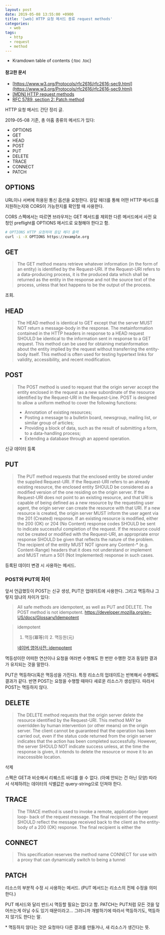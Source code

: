 ```yaml
---
layout: post
date: 2019-05-08 13:55:00 +0900
title: '[web] HTTP 요청 메서드 종류 request methods'
categories:
  - web
tags:
  - http
  - request
  - method
---
```


* Kramdown table of contents
{:toc .toc}

#### 참고한 문서

- [https://www.w3.org/Protocols/rfc2616/rfc2616-sec9.html](https://www.w3.org/Protocols/rfc2616/rfc2616-sec9.html)
- [\[MDN\] HTTP request methods](https://developer.mozilla.org/en-US/docs/Web/HTTP/Methods)
- [RFC 5789, section 2: Patch method](https://tools.ietf.org/html/rfc5789)

HTTP 요청 메서드 간단 정리 글.

2019-05-08 기준, 총 아홉 종류의 메서드가 있다:

- OPTIONS
- GET
- HEAD
- POST
- PUT
- DELETE
- TRACE
- CONNECT
- PATCH


## OPTIONS

URL이나 서버에 허용된 통신 옵션을 요청한다. 응답 헤더를 통해 어떤 HTTP 메서드를 지원하는지와 CORS이 가능한지를 확인할 때 사용한다.

CORS 스펙에서는 따르면 브라우저는 GET 메서드를 제외한 다른 메서드에서 사전 요청인 preflight를 OPTIONS 메서드로 요쳥해야 한다고 함.

```bash
# OPTIONS HTTP 요청하며 응답 헤더 출력
curl -i -X OPTIONS https://example.org
```


## GET

> The GET method means retrieve whatever information (in the form of an entity) is identified by the Request-URI. If the Request-URI refers to a data-producing process, it is the produced data which shall be returned as the entity in the response and not the source text of the process, unless that text happens to be the output of the process.

조회.


## HEAD

> The HEAD method is identical to GET except that the server MUST NOT return a message-body in the response. The metainformation contained in the HTTP headers in response to a HEAD request SHOULD be identical to the information sent in response to a GET request. This method can be used for obtaining metainformation about the entity implied by the request without transferring the entity-body itself. This method is often used for testing hypertext links for validity, accessibility, and recent modification.


## POST

> The POST method is used to request that the origin server accept the entity enclosed in the request as a new subordinate of the resource identified by the Request-URI in the Request-Line. POST is designed to allow a uniform method to cover the following functions:
> - Annotation of existing resources;
> - Posting a message to a bulletin board, newsgroup, mailing list, or similar group of articles;
> - Providing a block of data, such as the result of submitting a form, to a data-handling process;
> - Extending a database through an append operation.

신규 데이터 등록


## PUT

> The PUT method requests that the enclosed entity be stored under the supplied Request-URI. If the Request-URI refers to an already existing resource, the enclosed entity SHOULD be considered as a modified version of the one residing on the origin server. If the Request-URI does not point to an existing resource, and that URI is capable of being defined as a new resource by the requesting user agent, the origin server can create the resource with that URI. If a new resource is created, the origin server MUST inform the user agent via the 201 (Created) response. If an existing resource is modified, either the 200 (OK) or 204 (No Content) response codes SHOULD be sent to indicate successful completion of the request. If the resource could not be created or modified with the Request-URI, an appropriate error response SHOULD be given that reflects the nature of the problem. The recipient of the entity MUST NOT ignore any Content-* (e.g. Content-Range) headers that it does not understand or implement and MUST return a 501 (Not Implemented) response in such cases.

등록된 데이터 변경 시 사용하는 메서드.

### POST와 PUT의 차이

앞서 언급했듯이 POST는 신규 생성, PUT은 업데이트에 사용한다. 그리고 멱등하냐 그렇지 않냐의 차이가 있다:

> All safe methods are idempotent, as well as PUT and DELETE. The POST method is not idempotent.
> https://developer.mozilla.org/en-US/docs/Glossary/Idempotent

> idempotent
> 1. 멱등(冪等)의 2. 멱등원(元)
>
> [네이버 영어사전: idempotent](https://en.dict.naver.com/#/entry/enko/df125e744fd141d89c385d7b1b5063c1)

멱등성이란 어떠한 연산이나 요청을 여러번 수행해도 한 번만 수행한 것과 동일한 결과가 유지되는 것을 말한다.

PUT은 멱등하다(혹은 멱등성을 가진다). 특정 리소스의 업데이트는 반복해서 수행해도 결과가 같다. 반면 POST는 요청을 수행할 때마다 새로운 리소스가 생성된다. 따라서 POST는 멱등하지 않다.


## DELETE

> The DELETE method requests that the origin server delete the resource identified by the Request-URI. This method MAY be overridden by human intervention (or other means) on the origin server. The client cannot be guaranteed that the operation has been carried out, even if the status code returned from the origin server indicates that the action has been completed successfully. However, the server SHOULD NOT indicate success unless, at the time the response is given, it intends to delete the resource or move it to an inaccessible location.

삭제

스펙은 GET과 비슷해서 리퀘스트 바디를 쓸 수 없다. (아예 안되는 건 아닌 모양) 따라서 삭제하려는 데이터의 식별값은 query-string으로 던져야 한다.


## TRACE

> The TRACE method is used to invoke a remote, application-layer loop- back of the request message. The final recipient of the request SHOULD reflect the message received back to the client as the entity-body of a 200 (OK) response. The final recipient is either the


## CONNECT

> This specification reserves the method name CONNECT for use with a proxy that can dynamically switch to being a tunnel


## PATCH

리소스의 부분적 수정 시 사용하는 메서드. (PUT 메서드는 리소스의 전체 수정을 의미한다.)

PUT 메서드와 달리 반드시 멱등할 필요는 없다고 함. PATCH는 PUT처럼 모든 것을 덮어쓰는게 아닐 수도 있기 때문이라고... 그러니까 개발하기에 따라서 멱등하기도, 멱등하지 않기도 한다는 말. 

\* 멱등하지 않다는 것은 요청마다 다른 결과를 만들거나, 새 리소스가 생긴다는 뜻.
